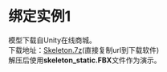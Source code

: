 # 绑定实例1
模型下载自Unity在线商城。<br>
下载地址：[Skeleton.7z](https://github.com/FOHEART/FOHEART_Unity3D_Plugin/blob/master/help/bindingexample1/Skeleton.7z)(直接复制url到下载软件)<br>
解压后使用**skeleton_static.FBX**文件作为演示。<br>
